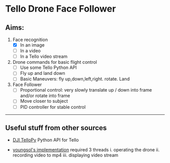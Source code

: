 # Tello Drone Face Follower

## Aims:

1. Face recognition
    - [x] In an image
    - [ ] In a video
    - [ ] In a Tello video stream

2. Drone commands for basic flight control
    - [ ] Use some Tello Python API
    - [ ] Fly up and land down
    - [ ] Basic Maneuvers: fly up,down,left,right. rotate. Land

3. Face Follower
    - [ ] Proportional control: very slowly translate up / down into frame and/or rotate into frame
    - [ ] Move closer to subject
    - [ ] PID controller for stable control

---
## Useful stuff from other sources

- [DJI TelloPy](https://github.com/damiafuentes/DJITelloPy) Python API for Tello

- [youngsol's implementation](https://github.com/youngsoul/tello-sandbox) required 3 threads
    i. operating the drone
    ii. recording video to mp4
    iii. displaying video stream